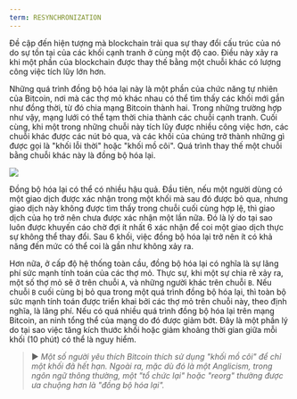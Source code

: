 ```yaml
---
term: RESYNCHRONIZATION
---
```


Đề cập đến hiện tượng mà blockchain trải qua sự thay đổi cấu trúc của nó do sự tồn tại của các khối cạnh tranh ở cùng một độ cao. Điều này xảy ra khi một phần của blockchain được thay thế bằng một chuỗi khác có lượng công việc tích lũy lớn hơn.

Những quá trình đồng bộ hóa lại này là một phần của chức năng tự nhiên của Bitcoin, nơi mà các thợ mỏ khác nhau có thể tìm thấy các khối mới gần như đồng thời, từ đó chia mạng Bitcoin thành hai. Trong những trường hợp như vậy, mạng lưới có thể tạm thời chia thành các chuỗi cạnh tranh. Cuối cùng, khi một trong những chuỗi này tích lũy được nhiều công việc hơn, các chuỗi khác được các nút bỏ qua, và các khối của chúng trở thành những gì được gọi là "khối lỗi thời" hoặc "khối mồ côi". Quá trình thay thế một chuỗi bằng chuỗi khác này là đồng bộ hóa lại.

![](../../dictionnaire/assets/9.png)

Đồng bộ hóa lại có thể có nhiều hậu quả. Đầu tiên, nếu một người dùng có một giao dịch được xác nhận trong một khối mà sau đó được bỏ qua, nhưng giao dịch này không được tìm thấy trong chuỗi cuối cùng hợp lệ, thì giao dịch của họ trở nên chưa được xác nhận một lần nữa. Đó là lý do tại sao luôn được khuyến cáo chờ đợi ít nhất 6 xác nhận để coi một giao dịch thực sự không thể thay đổi. Sau 6 khối, việc đồng bộ hóa lại trở nên ít có khả năng đến mức có thể coi là gần như không xảy ra.

Hơn nữa, ở cấp độ hệ thống toàn cầu, đồng bộ hóa lại có nghĩa là sự lãng phí sức mạnh tính toán của các thợ mỏ. Thực sự, khi một sự chia rẽ xảy ra, một số thợ mỏ sẽ ở trên chuỗi `A`, và những người khác trên chuỗi `B`. Nếu chuỗi `B` cuối cùng bị bỏ qua trong một quá trình đồng bộ hóa lại, thì toàn bộ sức mạnh tính toán được triển khai bởi các thợ mỏ trên chuỗi này, theo định nghĩa, là lãng phí. Nếu có quá nhiều quá trình đồng bộ hóa lại trên mạng Bitcoin, an ninh tổng thể của mạng do đó được giảm bớt. Đây là một phần lý do tại sao việc tăng kích thước khối hoặc giảm khoảng thời gian giữa mỗi khối (10 phút) có thể là nguy hiểm.

> ► *Một số người yêu thích Bitcoin thích sử dụng "khối mồ côi" để chỉ một khối đã hết hạn. Ngoài ra, mặc dù đó là một Anglicism, trong ngôn ngữ thông thường, một "tổ chức lại" hoặc "reorg" thường được ưa chuộng hơn là "đồng bộ hóa lại".*